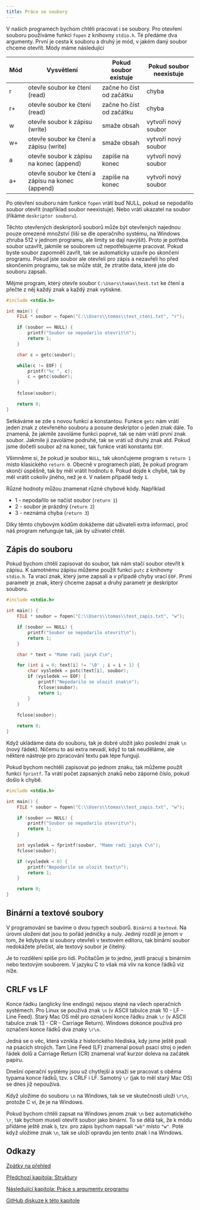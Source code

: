 ```yaml
---
title: Práce se soubory
---
```


V našich programech bychom chtěli pracovat i se soubory. Pro otevření souboru používáme funkci `fopen` z knihovny `stdio.h`. Té předáme dva argumenty. První je cesta k souboru a druhý je mód, v jakém daný soubor chceme otevřít. Módy máme následující


| Mód | Vysvětlení | Pokud soubor existuje | Pokud soubor neexistuje |
|---|---|---|---|
| r | otevře soubor ke čtení (read) | začne ho číst od začátku | chyba |
| r+ | otevře soubor ke čtení (read) | začne ho číst od začátku | chyba |
| w | otevře soubor k zápisu (write) | smaže obsah | vytvoří nový soubor |
| w+ | otevře soubor ke čtení a zápisu (write) | smaže obsah | vytvoří nový soubor |
| a | otevře soubor k zápisu na konec (append) | zapíše na konec | vytvoří nový soubor |
| a+ | otevře soubor ke čtení a zápisu na konec (append) | zapíše na konec | vytvoří nový soubor |

Po otevření souboru nám funkce `fopen` vrátí buď NULL, pokud se nepodařilo soubor otevřít (například soubor neexistuje). Nebo vrátí ukazatel na soubor (říkáme `deskriptor souboru`).

Těchto otevřených deskriptorů souborů může být otevřených najednou pouze omezené množství (liší se dle operačního systému, na Windows zhruba 512 v jednom programu, ale limity se dají navýšit). Proto je potřeba soubor uzavřít, jakmile se souborem už nepotřebujeme pracovat. Pokud byste soubor zapomněli zavřít, tak se automaticky uzavře po skončení programu. Pokud jste soubor ale otevřeli pro zápis a nezavřeli ho před skončením programu, tak se může stát, že ztratíte data, které jste do souboru zapsali.

Mějme program, který otevře soubor `C:\Users\tomas\test.txt` ke čtení a přečte z něj každý znak a každý znak vytiskne.

```c
#include <stdio.h>

int main() {
    FILE * soubor = fopen("C:\\Users\\tomas\\test_cteni.txt", "r");

    if (soubor == NULL) {
        printf("Soubor se nepodarilo otevrit\n");
        return 1;
    }

    char c = getc(soubor);

    while(c != EOF) {
        printf("%c ", c);
        c = getc(soubor);
    }
 
    fclose(soubor);

    return 0;
}
```

Setkáváme se zde s novou funkcí a konstantou. Funkce `getc` nám vrátí jeden znak z otevřeného souboru a posune deskriptor o jeden znak dále. To znamená, že jakmile zavoláme funkci poprvé, tak se nám vrátí první znak soubor. Jakmile ji zavoláme podruhé, tak se vrátí už druhý znak atd. Pokud jsme dočetli soubor až na konec, tak funkce vrátí konstantu `EOF`.

Všimněme si, že pokud je soubor `NULL`, tak ukončujeme program s `return 1` místo klasického `return 0`. Obecně v programech platí, že pokud program skončí úspěšně, tak by měl vrátit hodnotu `0`. Pokud dojde k chybě, tak by měl vrátit cokoliv jiného, než je `0`. V našem případě tedy `1`.

Různé hodnoty můžou znamenat různé chybové kódy. Například
* 1 - nepodařilo se načíst soubor (`return 1`)
* 2 - soubor je prázdný (`return 2`)
* 3 - neznámá chyba (`return 3`)

Díky těmto chybovým kódům dokážeme dát uživateli extra informaci, proč náš program nefunguje tak, jak by uživatel chtěl.


## Zápis do souboru
Pokud bychom chtěli zapisovat do soubor, tak nám stačí soubor otevřít k zápisu. K samotnému zápisu můžeme použít funkci `putc` z knihovny `stdio.h`. Ta vrací znak, který jsme zapsali a v případě chyby vrací `EOF`. První parametr je znak, který chceme zapsat a druhý parametr je deskriptor souboru.

```c
#include <stdio.h>

int main() {
    FILE * soubor = fopen("C:\\Users\\tomas\\test_zapis.txt", "w");

    if (soubor == NULL) {
        printf("Soubor se nepodarilo otevrit\n");
        return 1;
    }

    char * text = "Mame radi jazyk C\n";

    for (int i = 0; text[i] != '\0' ; i = i + 1) {
        char vysledek = putc(text[i], soubor);
        if (vysledek == EOF) {
            printf("Nepodarilo se ulozit znak\n");
            fclose(soubor);
            return 1;
        }
    }
 
    fclose(soubor);

    return 0;
}
```

Když ukládáme data do souboru, tak je dobré uložit jako poslední znak `\n` (nový řádek). Ničemu to asi extra nevadí, když to tak neuděláme, ale některé nástroje pro zpracování textu pak lépe fungují.

Pokud bychom nechtěli zapisovat po jednom znaku, tak můžeme použít funkci `fprintf`. Ta vrátí počet zapsaných znaků nebo záporné číslo, pokud došlo k chybě.

```c
#include <stdio.h>

int main() {
    FILE * soubor = fopen("C:\\Users\\tomas\\test_zapis.txt", "w");

    if (soubor == NULL) {
        printf("Soubor se nepodarilo otevrit\n");
        return 1;
    }

    int vysledek = fprintf(soubor, "Mame radi jazyk C\n");
    fclose(soubor);

    if (vysledek < 0) {
        printf("Nepodarilo se ulozit text\n");
        return 1;
    }

    return 0;
}
```

## Binární a textové soubory
V programování se bavíme o dvou typech souborů. `Binární` a `textové`. Na úrovni uložení dat jsou to pořád jedničky a nuly. Jediný rozdíl je jenom v tom, že kdybyste si soubory otevřeli v textovém editoru, tak binární soubor nedokážete přečíst, ale textový soubor je čitelný.

Je to rozdělení spíše pro lidi. Počítačům je to jedno, jestli pracují s binárním nebo textovým souborem. V jazyku C to však má vliv na konce řádků viz níže.


## CRLF vs LF
Konce řádku (anglicky line endings) nejsou stejné na všech operačních systémech. Pro Linux se používá znak `\n` (v ASCII tabulce znak 10 - LF - Line Feed). Starý Mac OS měl pro označení konce řádku znak `\r` (v ASCII tabulce znak 13 - CR - Carriage Return). Windows dokonce používá pro označení konce řádků dva znaky `\r\n`.

Jedná se o věc, která vznikla z historického hlediska, kdy jsme ještě psali na psacích strojích. Tam Line Feed (LF) znamenal posuň psací stroj o jeden řádek dolů a Carriage Return (CR) znamenal vrať kurzor doleva na začátek papíru.

Dnešní operační systémy jsou už chytřejší a snaží se pracovat s oběma typama konce řádků, tzv. s CRLF i LF. Samotný `\r` (jak to měl starý Mac OS) se dnes již nepoužívá.

Když uložíme do souboru `\n` na Windows, tak se ve skutečnosti uloží `\r\n`, protože C ví, že je na Windows.

Pokud bychom chtěli zapsat na Windows jenom znak `\n` bez automatického `\r`, tak bychom museli otevřít soubor jako binární. To se dělá tak, že k módu přidáme ještě znak `b`, tzv. pro zápis bychom napsali `"wb"` místo `"w"`. Poté když uložíme znak `\n`, tak se uloží opravdu jen tento znak i na Windows.



## Odkazy
[Zpátky na přehled](./index.md)

[Předchozí kapitola: Struktury](./zaklady-struktury.md)

[Následující kapitola: Práce s argumenty programu](./zaklady-argumenty.md)

[GitHub diskuze k této kapitole](https://github.com/tomasbruckner/c_lectures/discussions/18)
